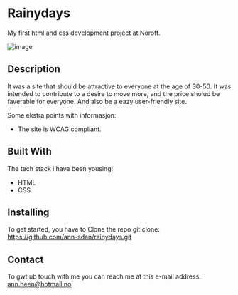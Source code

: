 # Rainydays
My first html and css development project at Noroff.

![image](https://github.com/ann-sdan/rainydays/assets/114868348/fe889794-b044-42a1-93cb-3575cd8db472)



## Description

It was a site that should be attractive to everyone at the age of 30-50.
It was intended to contribute to a desire to move more, and the price sholud be faverable for everyone.
And also be a eazy user-friendly site.

Some ekstra points with informasjon:

- The site is WCAG compliant.

## Built With
The tech stack i have been yousing:

- HTML
- CSS

## Installing

To get started, you have to
Clone the repo
git clone: https://github.com/ann-sdan/rainydays.git

## Contact

To gwt ub touch with me you can reach me at this e-mail address:
ann.heen@hotmail.no
